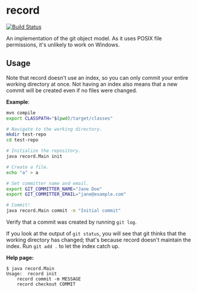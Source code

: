 # record

[![Build Status](https://travis-ci.com/zuqq/record.svg?branch=master)](https://travis-ci.com/zuqq/record)

An implementation of the git object model. As it uses POSIX file permissions,
it's unlikely to work on Windows.

## Usage

Note that record doesn't use an index, so you can only commit your entire
working directory at once. Not having an index also means that a new commit
will be created even if no files were changed.

**Example**:

```bash
mvn compile
export CLASSPATH="$(pwd)/target/classes"

# Navigate to the working directory.
mkdir test-repo
cd test-repo

# Initialize the repository.
java record.Main init

# Create a file.
echo "a" > a

# Set committer name and email.
export GIT_COMMITTER_NAME="Jane Doe"
export GIT_COMMITTER_EMAIL="jane@example.com"

# Commit!
java record.Main commit -m "Initial commit"
```

Verify that a commit was created by running `git log`.

If you look at the output of `git status`, you will see that git thinks that the
working directory has changed; that's because record doesn't maintain the index.
Run `git add .` to let the index catch up.

**Help page:**

```
$ java record.Main
Usage:	record init
	record commit -m MESSAGE
	record checkout COMMIT
```
